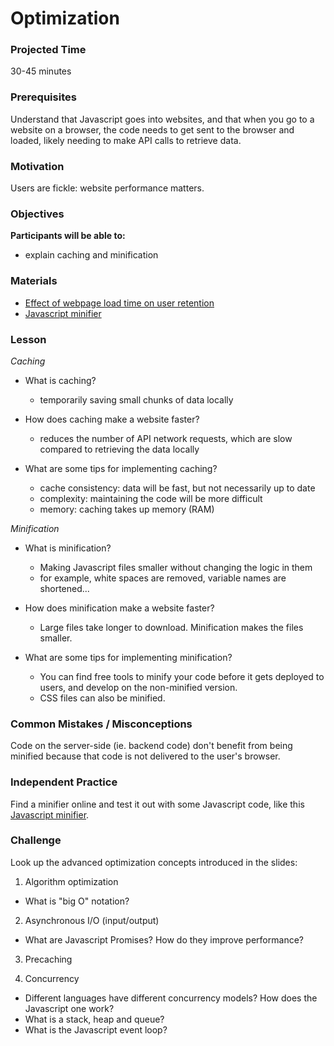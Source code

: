 # Optimization

### Projected Time
30-45 minutes


### Prerequisites
Understand that Javascript goes into websites, and that when you go to a website on a browser, the code needs to get sent to the browser and loaded, likely needing to make API calls to retrieve data.


### Motivation
Users are fickle: website performance matters.


### Objectives
**Participants will be able to:**
- explain caching and minification


### Materials

- [Effect of webpage load time on user retention](https://ai.googleblog.com/2009/06/speed-matters.html)
- [Javascript minifier](https://javascript-minifier.com/)


### Lesson
_Caching_
- What is caching?
	- temporarily saving small chunks of data locally
	
- How does caching make a website faster?
	- reduces the number of API network requests, which are slow compared to retrieving the data locally

- What are some tips for implementing caching?
	- cache consistency: data will be fast, but not necessarily up to date
	- complexity: maintaining the code will be more difficult
	- memory: caching takes up memory (RAM)

_Minification_
- What is minification?
	- Making Javascript files smaller without changing the logic in them
	- for example, white spaces are removed, variable names are shortened...

- How does minification make a website faster?
	- Large files take longer to download. Minification makes the files smaller.

- What are some tips for implementing minification?
	- You can find free tools to minify your code before it gets deployed to users, and develop on the non-minified version.
	- CSS files can also be minified.


### Common Mistakes / Misconceptions

Code on the server-side (ie. backend code) don't benefit from being minified because that code is not delivered to the user's browser.


### Independent Practice

Find a minifier online and test it out with some Javascript code, like this [Javascript minifier](https://javascript-minifier.com/).


### Challenge

Look up the advanced optimization concepts introduced in the slides:
1. Algorithm optimization
- What is "big O" notation?

2. Asynchronous I/O (input/output)
- What are Javascript Promises? How do they improve performance?

3. Precaching

4. Concurrency
- Different languages have different concurrency models? How does the Javascript one work?
- What is a stack, heap and queue?
- What is the Javascript event loop?
